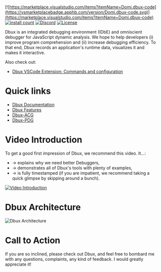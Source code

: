 [![https://marketplace.visualstudio.com/items?itemName=Domi.dbux-code](https://vsmarketplacebadge.apphb.com/version/Domi.dbux-code.svg)](https://marketplace.visualstudio.com/items?itemName=Domi.dbux-code)
[![install count](https://vsmarketplacebadge.apphb.com/installs-short/Domi.dbux-code.svg)](https://marketplace.visualstudio.com/items?itemName=Domi.dbux-code)
[![Discord](https://img.shields.io/discord/743765518116454432.svg?label=&logo=discord&logoColor=ffffff&color=7389D8&labelColor=6A7EC2)](https://discord.gg/QKgq9ZE)
[![License](https://img.shields.io/badge/License-Apache%202.0-blue.svg)](https://opensource.org/licenses/Apache-2.0)


Dbux is an integrated debugging environment (IDbE) and omniscient debugger for JavaScript dynamic analysis. We hope to help developers (i) improve program comprehension and (ii) increase debugging efficiency. To that end, Dbux records an application's runtime data, visualizes it and makes it interactive.

Also check out:
* [Dbux VSCode Extension: Commands and configuration](https://domiii.github.io/dbux/tools-and-configuration/dbux-code)

# Quick links

* [Dbux Documentation](https://domiii.github.io/dbux)
* [Dbux Features](https://domiii.github.io/dbux/features)
* [Dbux-ACG](https://domiii.github.io/dbux/acg)
* [Dbux-PDG](https://domiii.github.io/dbux/pdg)


# Video Introduction

To get a good first impression of Dbux, we recommend this video. It...:

* → explains why we need better Debuggers,
* → demonstrates all of Dbux's tools with plenty of examples,
* → is fully timestamped (if you are impatient, we recommend taking a quick glimpse by skipping around a bunch).

[![Video Introduction](https://img.youtube.com/vi/N9W6rhHMKbA/0.jpg)](https://www.youtube.com/watch?v=N9W6rhHMKbA)


# Dbux Architecture

![Dbux Architecture](https://domiii.github.io/dbux/dbux-architecture.png)


# Call to Action

If you are so inclined, please check out Dbux, and feel free to bombard me with any questions, complaints, any kind of feedback. I would greatly appreciate it!
